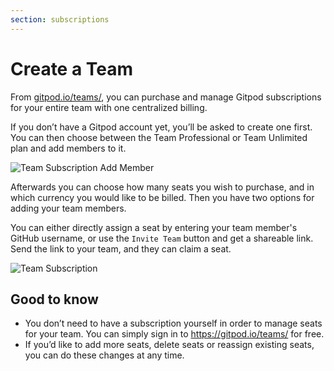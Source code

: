 ```yaml
---
section: subscriptions
---
```


<script context="module">
  export const prerender = true;
</script>

# Create a Team

From [gitpod.io/teams/](https://gitpod.io/teams/), you can purchase and manage Gitpod subscriptions for your entire team with one centralized billing.

If you don’t have a Gitpod account yet, you’ll be asked to create one first. You can then choose between the Team Professional or Team Unlimited plan and add members to it.

![Team Subscription Add Member](../../../static/images/docs/team-subscription-add-member.png)

Afterwards you can choose how many seats you wish to purchase, and in which currency you would like to be billed.
Then you have two options for adding your team members.

You can either directly assign a seat by entering your team member's GitHub username, or use the `Invite Team` button and get a shareable link. Send the link to your team, and they can claim a seat.

![Team Subscription](../../../static/images/docs/team-subscription.png)

## Good to know

- You don’t need to have a subscription yourself in order to manage seats for your team. You can simply sign in to https://gitpod.io/teams/ for free.
- If you’d like to add more seats, delete seats or reassign existing seats, you can do these changes at any time.
